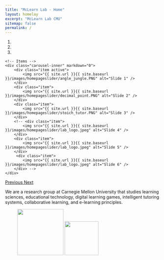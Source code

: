```yaml
---
title: "McLearn Lab - Home"
layout: homelay
excerpt: "McLearn Lab CMU"
sitemap: false
permalink: /
---
```



<div markdown="0" id="carousel" class="carousel slide" data-ride="carousel" data-interval="4000" data-pause="hover" >
    <!-- Menu -->
    <ol class="carousel-indicators">
        <li data-target="#carousel" data-slide-to="0" class="active"></li>
        <li data-target="#carousel" data-slide-to="1"></li>
        <li data-target="#carousel" data-slide-to="2"></li>
        <!-- <li data-target="#carousel" data-slide-to="3"></li>
        <li data-target="#carousel" data-slide-to="4"></li>
        <li data-target="#carousel" data-slide-to="5"></li>
        <li data-target="#carousel" data-slide-to="6"></li> -->
    </ol>

    <!-- Items -->
    <div class="carousel-inner" markdown="0">
        <div class="item active">
            <img src="{{ site.url }}{{ site.baseurl }}/images/homepageslider/angle_jungle.PNG" alt="Slide 1" />
        </div>
        <div class="item">
            <img src="{{ site.url }}{{ site.baseurl }}/images/homepageslider/decimal_point.PNG" alt="Slide 2" />
        </div>
        <div class="item">
            <img src="{{ site.url }}{{ site.baseurl }}/images/homepageslider/stoich_tutor.PNG" alt="Slide 3" />
        </div>
        <!-- <div class="item">
            <img src="{{ site.url }}{{ site.baseurl }}/images/homepageslider/lab_logo.jpeg" alt="Slide 4" />
        </div>
        <div class="item">
            <img src="{{ site.url }}{{ site.baseurl }}/images/homepageslider/lab_logo.jpeg" alt="Slide 5" />
        </div>       
         <div class="item">
            <img src="{{ site.url }}{{ site.baseurl }}/images/homepageslider/lab_logo.jpeg" alt="Slide 6" />
        </div> -->
    </div>
  <a class="left carousel-control" href="#carousel" role="button" data-slide="prev">
    <span class="glyphicon glyphicon-chevron-left" aria-hidden="true"></span>
    <span class="sr-only">Previous</span>
  </a>
  <a class="right carousel-control" href="#carousel" role="button" data-slide="next">
    <span class="glyphicon glyphicon-chevron-right" aria-hidden="true"></span>
    <span class="sr-only">Next</span>
  </a>
</div>

We are a research group at Carnegie Mellon University that studies learning sciences, educational technology, digital learning games, intelligent tutoring systems, collaborative learning, and e-learning principles.

<figure class="fourth">
  <img src="{{ site.url }}{{ site.baseurl }}/images/logos/cmu_logo.png" style="width: 150px">
  <img src="{{ site.url }}{{ site.baseurl }}/images/logos/nsf_logo.png" style="width: 110px">
  <!-- <img src="{{ site.url }}{{ site.baseurl }}/images/logopic/Logo_NWO.jpg" style="width: 120px">
  <img src="{{ site.url }}{{ site.baseurl }}/images/logopic/Logo_ERC.jpg" style="width: 110px"> -->
</figure>

